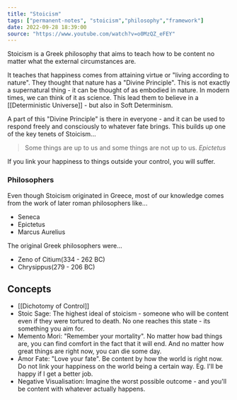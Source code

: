 ```yaml
---
title: "Stoicism"
tags: ["permanent-notes", "stoicism","philosophy","framework"]
date: 2022-09-28 18:39:00
source: "https://www.youtube.com/watch?v=o0MzQZ_eFEY"
---
```


Stoicism is a Greek philosophy that aims to teach how to be content no matter what the external circumstances are.

It teaches that happiness comes from attaining virtue or "living according to nature". They thought that nature has a "Divine Principle". This is not exactly a supernatural thing - it can be thought of as embodied in nature. In modern times, we can think of it as science. This lead them to believe in a [[Deterministic Universe]] - but also in Soft Determinism.

A part of this "Divine Principle" is there in everyone - and it can be used to respond freely and consciously to whatever fate brings. This builds up one of the key tenets of Stoicism...

> Some things are up to us and some things are not up to us.
> *Epictetus*

If you link your happiness to things outside your control, you will suffer. 

### Philosophers

Even though Stoicism originated in Greece, most of our knowledge comes from the work of later roman philosophers like...

- Seneca
- Epictetus
- Marcus Aurelius

The original Greek philosophers were...

- Zeno of Citium(334 - 262 BC)
- Chrysippus(279 - 206 BC)

## Concepts
- [[Dichotomy of Control]]
- Stoic Sage: The highest ideal of stoicism - someone who will be content even if they were tortured to death. No one reaches this state - its something you aim for.
- Memento Mori: "Remember your mortality". No matter how bad things are, you can find comfort in the fact that it will end. And no matter how great things are right now, you can die some day.
- Amor Fate: "Love your fate". Be content by how the world is right now. Do not link your happiness on the world being a certain way. Eg. I'll be happy if I get a better job.
- Negative Visualisation: Imagine the worst possible outcome - and you'll be content with whatever actually happens.